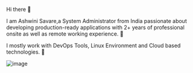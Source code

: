 Hi there 👋

I am Ashwini Savare,a System Administrator from India passionate about developing 
production-ready applications with 2+ years of professional onsite as well as remote working experience. 🎯

I mostly work with DevOps Tools, Linux Environment and Cloud based technologies. 🚀

![image](https://github.com/nangareashu29/nangareashu29/assets/118275259/1048e877-d3b6-4a93-987f-a9259863af7e)




